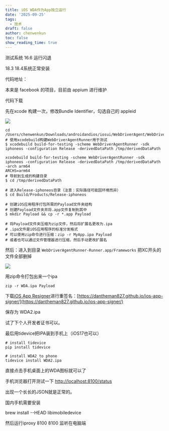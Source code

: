 ```yaml
---
title: iOS WDA作为App独立运行
date: '2025-09-25'
tags:
  - 技术
draft: false
author: chenwenkun
toc: false
show_reading_time: true
---
```

测试系统 16.6 运行闪退

18.3 18.4系统正常安装

代码地址：

本来是 facebook 的项目，目前由 appium 进行维护

代码下载

先在xcode 构建一次，修改Bundle Identifier，勾选自己的 appleid

![](https://prod-files-secure.s3.us-west-2.amazonaws.com/c205fb54-92b2-4987-8be3-972b67d27acc/cb756a73-27bc-4b0d-951a-858df3344b59/image.png?X-Amz-Algorithm=AWS4-HMAC-SHA256&X-Amz-Content-Sha256=UNSIGNED-PAYLOAD&X-Amz-Credential=ASIAZI2LB466U2V4VVVU%2F20251010%2Fus-west-2%2Fs3%2Faws4_request&X-Amz-Date=20251010T004922Z&X-Amz-Expires=3600&X-Amz-Security-Token=IQoJb3JpZ2luX2VjEEkaCXVzLXdlc3QtMiJGMEQCIDeIq9%2BBJc6ccHgLKxMTK3oacD8q7QNYne6tUHtOAuIPAiBaxzi69keb9%2FMGZlmAKuJwVX6WanTWNTQZUpgVpRmHMiqIBAji%2F%2F%2F%2F%2F%2F%2F%2F%2F%2F8BEAAaDDYzNzQyMzE4MzgwNSIMWGgG7NzZjptjEXuVKtwDbDDpzaT5M7vmWq%2BBVs%2BdvV11e0gZ%2FM4gojXNlaprJtrdgj0AyCvPJv33VATtZF%2FPR3wMae5bQq7PwgDiTnWyulzYOlqsPidpd4r3RxVGejpoUiGFomL%2FuezCur10svSzBI55JmGAPGjeIIJkagdz1yusG0gcSnZ2xBeLB9pwDu2RJkngliObqhy5gQtMQ%2Boy6N1SFwK%2FC8%2BtCm14rnAifSpcrLM1OCNRiQYZ19IRRmYBvyeN7VnTYY8gdiyuSEHaSUY%2BEzZDDi3VGhtZId2wtXmq%2Fo82E5qIeUjonBhNkn3FBlzlGuFkeFSIAKKCuztAF3cPkQAyDWCi873GqVQkznKHNw45gdWeILwDlo3KHk0A9Tw3BsBEzNC%2Fj%2F64dEgaldtjB6pPj2Bn8n0JON8c4g7D1cyt4FAXL6zBDdJbRRfmq15Log0um5uYMc76hEMhjhnTYzLSOKGmpBtPNdJR2%2B6c8mMnfYyekscHLuAVxqOJWY%2FZigHn%2BLop0%2FZkqbc3JAizqSaD8Z6voEV1K9Sh4Yx0Ka%2BkeEnKI07EM0wZJBIel5TxaVo5ERJAT0IPYUtUitYjHFVpoLiuhVjiFKOI0zCUuuD3EY9ZdppHZeYWRSFnhrGtnJdOIVKerp0w%2BqehxwY6pgEx3zTtIrpqUugQcKRv7Qs478lIAIsK6tMMn0N8GMejEt%2FRUq0jXJNfGEzqu0mFCwD51Cj%2BA2SN929QOOBQysdBVhEv4S70ljnZ6wXWzkJuyD%2Feh94szUGZL9etQCrVPXcSM8eMPW0pPumpV%2F4okLWT7IU7gtvh4F%2B8nw2HEWlY7eQPrTsaXXa5KNS7YlY81a7AmHSCfxq%2BhllAyUDYev0f3Q3CItPf&X-Amz-Signature=d03e03cd7ab8aa3e533ce03dce587127ded4a6ff512c5842b0cb5a31a818e881&X-Amz-SignedHeaders=host&x-amz-checksum-mode=ENABLED&x-id=GetObject)

```shell
cd /Users/chenwenkun/Downloads/androidandios/iosui/WebDriverAgent/WebDriverAgent
# 使用xcodebuild构建WebDriverAgentRunner用于测试
$ xcodebuild build-for-testing -scheme WebDriverAgentRunner -sdk iphoneos -configuration Release -derivedDataPath /tmp/derivedDataPath

xcodebuild build-for-testing -scheme WebDriverAgentRunner -sdk iphoneos -configuration Release -derivedDataPath /tmp/derivedDataPath -arch arm64
ARCHS=arm64
# 导航到生成的构建目录
$ cd /tmp/derivedDataPath

# 进入Release-iphoneos目录（注意：实际路径可能因环境而异）
$ cd Build/Products/Release-iphoneos

# 创建iOS应用程序打包所需的Payload文件夹结构
# 创建Payload文件夹并将.app文件复制到其中
$ mkdir Payload && cp -r *.app Payload

# 将Payload文件夹压缩为zip文件，然后将扩展名更改为.ipa
# .ipa文件是iOS应用程序的标准分发格式
# 可以使用zip命令进行压缩：zip -r MyApp.ipa Payload
# 或者也可以通过文件管理器进行压缩，然后手动更改扩展名
```

然后：进入到目录 `WebDriverAgentRunner-Runner.app/Frameworks` 把XC开头的文件全部删掉

![](https://prod-files-secure.s3.us-west-2.amazonaws.com/c205fb54-92b2-4987-8be3-972b67d27acc/358b8d2b-1bfe-4fb9-beb5-83e1de5f201e/image.png?X-Amz-Algorithm=AWS4-HMAC-SHA256&X-Amz-Content-Sha256=UNSIGNED-PAYLOAD&X-Amz-Credential=ASIAZI2LB466U2V4VVVU%2F20251010%2Fus-west-2%2Fs3%2Faws4_request&X-Amz-Date=20251010T004922Z&X-Amz-Expires=3600&X-Amz-Security-Token=IQoJb3JpZ2luX2VjEEkaCXVzLXdlc3QtMiJGMEQCIDeIq9%2BBJc6ccHgLKxMTK3oacD8q7QNYne6tUHtOAuIPAiBaxzi69keb9%2FMGZlmAKuJwVX6WanTWNTQZUpgVpRmHMiqIBAji%2F%2F%2F%2F%2F%2F%2F%2F%2F%2F8BEAAaDDYzNzQyMzE4MzgwNSIMWGgG7NzZjptjEXuVKtwDbDDpzaT5M7vmWq%2BBVs%2BdvV11e0gZ%2FM4gojXNlaprJtrdgj0AyCvPJv33VATtZF%2FPR3wMae5bQq7PwgDiTnWyulzYOlqsPidpd4r3RxVGejpoUiGFomL%2FuezCur10svSzBI55JmGAPGjeIIJkagdz1yusG0gcSnZ2xBeLB9pwDu2RJkngliObqhy5gQtMQ%2Boy6N1SFwK%2FC8%2BtCm14rnAifSpcrLM1OCNRiQYZ19IRRmYBvyeN7VnTYY8gdiyuSEHaSUY%2BEzZDDi3VGhtZId2wtXmq%2Fo82E5qIeUjonBhNkn3FBlzlGuFkeFSIAKKCuztAF3cPkQAyDWCi873GqVQkznKHNw45gdWeILwDlo3KHk0A9Tw3BsBEzNC%2Fj%2F64dEgaldtjB6pPj2Bn8n0JON8c4g7D1cyt4FAXL6zBDdJbRRfmq15Log0um5uYMc76hEMhjhnTYzLSOKGmpBtPNdJR2%2B6c8mMnfYyekscHLuAVxqOJWY%2FZigHn%2BLop0%2FZkqbc3JAizqSaD8Z6voEV1K9Sh4Yx0Ka%2BkeEnKI07EM0wZJBIel5TxaVo5ERJAT0IPYUtUitYjHFVpoLiuhVjiFKOI0zCUuuD3EY9ZdppHZeYWRSFnhrGtnJdOIVKerp0w%2BqehxwY6pgEx3zTtIrpqUugQcKRv7Qs478lIAIsK6tMMn0N8GMejEt%2FRUq0jXJNfGEzqu0mFCwD51Cj%2BA2SN929QOOBQysdBVhEv4S70ljnZ6wXWzkJuyD%2Feh94szUGZL9etQCrVPXcSM8eMPW0pPumpV%2F4okLWT7IU7gtvh4F%2B8nw2HEWlY7eQPrTsaXXa5KNS7YlY81a7AmHSCfxq%2BhllAyUDYev0f3Q3CItPf&X-Amz-Signature=b32f924757b5c8d80e67ad6457a6dc7135c7ef297d53afe5ca34caf8f238fa5f&X-Amz-SignedHeaders=host&x-amz-checksum-mode=ENABLED&x-id=GetObject)

用zip命令打包出来一个ipa

```shell
zip -r WDA.ipa Payload
```

下载[iOS App Resigner](https://zhida.zhihu.com/search?content_id=237756070&content_type=Article&match_order=1&q=iOS%20App%20Resigner&zd_token=eyJhbGciOiJIUzI1NiIsInR5cCI6IkpXVCJ9.eyJpc3MiOiJ6aGlkYV9zZXJ2ZXIiLCJleHAiOjE3NDQzNTQ0ODAsInEiOiJpT1MgQXBwIFJlc2lnbmVyIiwiemhpZGFfc291cmNlIjoiZW50aXR5IiwiY29udGVudF9pZCI6MjM3NzU2MDcwLCJjb250ZW50X3R5cGUiOiJBcnRpY2xlIiwibWF0Y2hfb3JkZXIiOjEsInpkX3Rva2VuIjpudWxsfQ.XGwOKX0ujlvhojSuRT3SlA0sDFnQK-FxDJr60CX6YqU&zhida_source=entity)进行重签名：[https://dantheman827.github.io/ios-app-signer/](https://dantheman827.github.io/ios-app-signer/)

保存为 WDA2.ipa

试了下个人开发者证书可以。

最后用tidevice把IPA装到手机上（iOS17也可以）

```shell
# install tidevice
pip install tidevice

# install WDA2 to phone
tidevice install WDA2.ipa
```

直接点击手机桌面上的WDA图标就可以了

手机浏览器打开测试一下 [http://localhost:8100/status](http://localhost:8100/status)

出现一个长长的JSON就是正常的。

国内手机需要安装

brew install --HEAD libimobiledevice

然后运行iproxy 8100 8100 监听在电脑端
